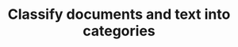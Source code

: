 ﻿---
title: "Classify documents and text into categories"
type: docs
url: /classification/
description: "Classify documents and text into categories"
weight: 20
---

